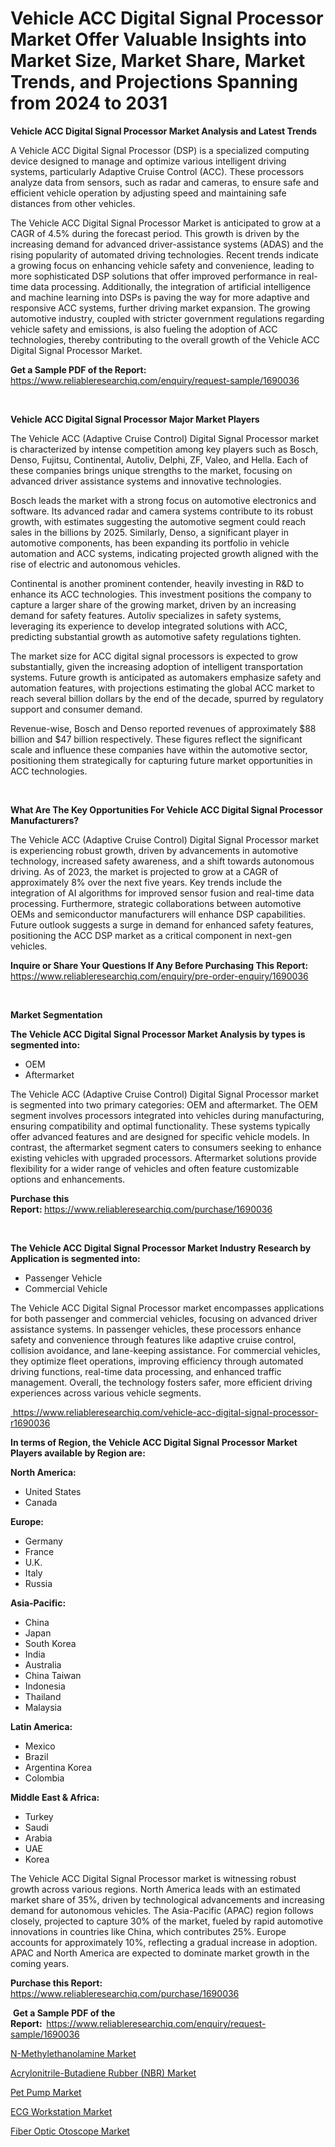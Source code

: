 <p><h1>Vehicle ACC Digital Signal Processor Market Offer Valuable Insights into Market Size, Market Share, Market Trends, and Projections Spanning from 2024 to 2031</h1></p><p><strong>Vehicle ACC Digital Signal Processor Market Analysis and Latest Trends</strong></p>
<p><p>A Vehicle ACC Digital Signal Processor (DSP) is a specialized computing device designed to manage and optimize various intelligent driving systems, particularly Adaptive Cruise Control (ACC). These processors analyze data from sensors, such as radar and cameras, to ensure safe and efficient vehicle operation by adjusting speed and maintaining safe distances from other vehicles.</p><p>The Vehicle ACC Digital Signal Processor Market is anticipated to grow at a CAGR of 4.5% during the forecast period. This growth is driven by the increasing demand for advanced driver-assistance systems (ADAS) and the rising popularity of automated driving technologies. Recent trends indicate a growing focus on enhancing vehicle safety and convenience, leading to more sophisticated DSP solutions that offer improved performance in real-time data processing. Additionally, the integration of artificial intelligence and machine learning into DSPs is paving the way for more adaptive and responsive ACC systems, further driving market expansion. The growing automotive industry, coupled with stricter government regulations regarding vehicle safety and emissions, is also fueling the adoption of ACC technologies, thereby contributing to the overall growth of the Vehicle ACC Digital Signal Processor Market.</p></p>
<p><strong>Get a Sample PDF of the Report:&nbsp;</strong> <a href="https://www.reliableresearchiq.com/enquiry/request-sample/1690036?utm_campaign=114&utm_medium=2&utm_source=Github&utm_content=ia&utm_term=05112024&utm_id=vehicle-acc-digital-signal-processor">https://www.reliableresearchiq.com/enquiry/request-sample/1690036</a></p>
<p>&nbsp;</p>
<p><strong>Vehicle ACC Digital Signal Processor Major Market Players</strong></p>
<p><p>The Vehicle ACC (Adaptive Cruise Control) Digital Signal Processor market is characterized by intense competition among key players such as Bosch, Denso, Fujitsu, Continental, Autoliv, Delphi, ZF, Valeo, and Hella. Each of these companies brings unique strengths to the market, focusing on advanced driver assistance systems and innovative technologies.</p><p>Bosch leads the market with a strong focus on automotive electronics and software. Its advanced radar and camera systems contribute to its robust growth, with estimates suggesting the automotive segment could reach sales in the billions by 2025. Similarly, Denso, a significant player in automotive components, has been expanding its portfolio in vehicle automation and ACC systems, indicating projected growth aligned with the rise of electric and autonomous vehicles.</p><p>Continental is another prominent contender, heavily investing in R&D to enhance its ACC technologies. This investment positions the company to capture a larger share of the growing market, driven by an increasing demand for safety features. Autoliv specializes in safety systems, leveraging its experience to develop integrated solutions with ACC, predicting substantial growth as automotive safety regulations tighten.</p><p>The market size for ACC digital signal processors is expected to grow substantially, given the increasing adoption of intelligent transportation systems. Future growth is anticipated as automakers emphasize safety and automation features, with projections estimating the global ACC market to reach several billion dollars by the end of the decade, spurred by regulatory support and consumer demand.</p><p>Revenue-wise, Bosch and Denso reported revenues of approximately $88 billion and $47 billion respectively. These figures reflect the significant scale and influence these companies have within the automotive sector, positioning them strategically for capturing future market opportunities in ACC technologies.</p></p>
<p>&nbsp;</p>
<p><strong>What Are The Key Opportunities For Vehicle ACC Digital Signal Processor Manufacturers?</strong></p>
<p><p>The Vehicle ACC (Adaptive Cruise Control) Digital Signal Processor market is experiencing robust growth, driven by advancements in automotive technology, increased safety awareness, and a shift towards autonomous driving. As of 2023, the market is projected to grow at a CAGR of approximately 8% over the next five years. Key trends include the integration of AI algorithms for improved sensor fusion and real-time data processing. Furthermore, strategic collaborations between automotive OEMs and semiconductor manufacturers will enhance DSP capabilities. Future outlook suggests a surge in demand for enhanced safety features, positioning the ACC DSP market as a critical component in next-gen vehicles.</p></p>
<p><strong>Inquire or Share Your Questions If Any Before Purchasing This Report:</strong> <a href="https://www.reliableresearchiq.com/enquiry/pre-order-enquiry/1690036?utm_campaign=114&utm_medium=2&utm_source=Github&utm_content=ia&utm_term=05112024&utm_id=vehicle-acc-digital-signal-processor">https://www.reliableresearchiq.com/enquiry/pre-order-enquiry/1690036</a></p>
<p>&nbsp;</p>
<p><strong>Market Segmentation</strong></p>
<p><strong>The Vehicle ACC Digital Signal Processor Market Analysis by types is segmented into:</strong></p>
<p><ul><li>OEM</li><li>Aftermarket</li></ul></p>
<p><p>The Vehicle ACC (Adaptive Cruise Control) Digital Signal Processor market is segmented into two primary categories: OEM and aftermarket. The OEM segment involves processors integrated into vehicles during manufacturing, ensuring compatibility and optimal functionality. These systems typically offer advanced features and are designed for specific vehicle models. In contrast, the aftermarket segment caters to consumers seeking to enhance existing vehicles with upgraded processors. Aftermarket solutions provide flexibility for a wider range of vehicles and often feature customizable options and enhancements.</p></p>
<p><strong>Purchase this Report:&nbsp;</strong><a href="https://www.reliableresearchiq.com/purchase/1690036?utm_campaign=114&utm_medium=2&utm_source=Github&utm_content=ia&utm_term=05112024&utm_id=vehicle-acc-digital-signal-processor">https://www.reliableresearchiq.com/purchase/1690036</a></p>
<p>&nbsp;</p>
<p><strong>The Vehicle ACC Digital Signal Processor Market Industry Research by Application is segmented into:</strong></p>
<p><ul><li>Passenger Vehicle</li><li>Commercial Vehicle</li></ul></p>
<p><p>The Vehicle ACC Digital Signal Processor market encompasses applications for both passenger and commercial vehicles, focusing on advanced driver assistance systems. In passenger vehicles, these processors enhance safety and convenience through features like adaptive cruise control, collision avoidance, and lane-keeping assistance. For commercial vehicles, they optimize fleet operations, improving efficiency through automated driving functions, real-time data processing, and enhanced traffic management. Overall, the technology fosters safer, more efficient driving experiences across various vehicle segments.</p></p>
<p><a href="https://www.reliableresearchiq.com/vehicle-acc-digital-signal-processor-r1690036?utm_campaign=114&utm_medium=2&utm_source=Github&utm_content=ia&utm_term=05112024&utm_id=vehicle-acc-digital-signal-processor">&nbsp;https://www.reliableresearchiq.com/vehicle-acc-digital-signal-processor-r1690036</a></p>
<p><strong>In terms of Region, the Vehicle ACC Digital Signal Processor Market Players available by Region are:</strong></p>
<p>
    <p> <strong> North America: </strong>
        <ul>
            <li>United States</li>
            <li>Canada</li>
        </ul>
        </p> 
    <p> <strong> Europe: </strong>
        <ul>
            <li>Germany</li>
            <li>France</li>
            <li>U.K.</li>
            <li>Italy</li>
            <li>Russia</li>
        </ul>
        </p> 
    <p> <strong> Asia-Pacific: </strong>
        <ul>
            <li>China</li>
            <li>Japan</li>
            <li>South Korea</li>
            <li>India</li>
            <li>Australia</li>
            <li>China Taiwan</li>
            <li>Indonesia</li>
            <li>Thailand</li>
            <li>Malaysia</li>
        </ul>
        </p> 
    <p> <strong> Latin America: </strong>
        <ul>
            <li>Mexico</li>
            <li>Brazil</li>
            <li>Argentina Korea</li>
            <li>Colombia</li>
        </ul>
        </p> 
    <p> <strong> Middle East & Africa: </strong>
        <ul>
            <li>Turkey</li>
            <li>Saudi</li>
            <li>Arabia</li>
            <li>UAE</li>
            <li>Korea</li>
        </ul>
    </p>
    </p>
<p><p>The Vehicle ACC Digital Signal Processor market is witnessing robust growth across various regions. North America leads with an estimated market share of 35%, driven by technological advancements and increasing demand for autonomous vehicles. The Asia-Pacific (APAC) region follows closely, projected to capture 30% of the market, fueled by rapid automotive innovations in countries like China, which contributes 25%. Europe accounts for approximately 10%, reflecting a gradual increase in adoption. APAC and North America are expected to dominate market growth in the coming years.</p></p>
<p><strong>Purchase this Report: </strong><a href="https://www.reliableresearchiq.com/purchase/1690036?utm_campaign=114&utm_medium=2&utm_source=Github&utm_content=ia&utm_term=05112024&utm_id=vehicle-acc-digital-signal-processor">https://www.reliableresearchiq.com/purchase/1690036</a></p>
<p>&nbsp;<strong>Get a Sample PDF of the Report:&nbsp;&nbsp;</strong><a href="https://www.reliableresearchiq.com/enquiry/request-sample/1690036?utm_campaign=114&utm_medium=2&utm_source=Github&utm_content=ia&utm_term=05112024&utm_id=vehicle-acc-digital-signal-processor">https://www.reliableresearchiq.com/enquiry/request-sample/1690036</a></p>
<p><strong></strong></p>
<p><p><a href="https://github.com/pespeyervi/Market-Research-Report-List-1/blob/main/n-methylethanolamine-market.md?utm_campaign=114&utm_medium=2&utm_source=Github&utm_content=ia&utm_term=05112024&utm_id=vehicle-acc-digital-signal-processor">N-Methylethanolamine Market</a></p><p><a href="https://github.com/erskinemm93/Market-Research-Report-List-1/blob/main/acrylonitrile-butadiene-rubber-nbr-market.md?utm_campaign=114&utm_medium=2&utm_source=Github&utm_content=ia&utm_term=05112024&utm_id=vehicle-acc-digital-signal-processor">Acrylonitrile-Butadiene Rubber (NBR) Market</a></p><p><a href="https://issuu.com/reportprime-2/docs/pet-pump-market-size-2030.pptx_b7a7218b8b26cc?utm_campaign=114&utm_medium=2&utm_source=Github&utm_content=ia&utm_term=05112024&utm_id=vehicle-acc-digital-signal-processor">Pet Pump Market</a></p><p><a href="https://issuu.com/reportprime-2/docs/ecg-workstation-market-size-2030.pp_980359347bc577?utm_campaign=114&utm_medium=2&utm_source=Github&utm_content=ia&utm_term=05112024&utm_id=vehicle-acc-digital-signal-processor">ECG Workstation Market</a></p><p><a href="https://issuu.com/reportprime-2/docs/fiber-optic-otoscope-market-size-20_fd2c3b49491691?utm_campaign=114&utm_medium=2&utm_source=Github&utm_content=ia&utm_term=05112024&utm_id=vehicle-acc-digital-signal-processor">Fiber Optic Otoscope Market</a></p></p>